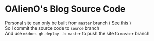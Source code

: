 # OAlienO's Blog Source Code

Personal site can only be built from `master` branch ( [See this](https://stackoverflow.com/questions/39978856/unable-to-change-source-branch-in-github-pages) )  
So I commit the source code to `source` branch  
And use `mkdocs gh-deploy -b master` to push the site to `master` branch
